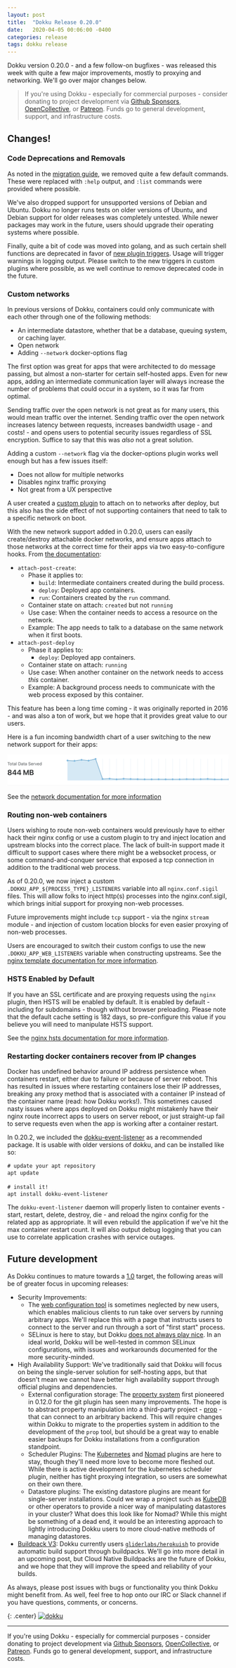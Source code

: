 ```yaml
---
layout: post
title:  "Dokku Release 0.20.0"
date:   2020-04-05 00:06:00 -0400
categories: release
tags: dokku release
---
```


Dokku version 0.20.0 - and a few follow-on bugfixes - was released this week with quite a few major improvements, mostly to proxying and networking. We'll go over major changes below.

> If you're using Dokku - especially for commercial purposes - consider donating to project development via [Github Sponsors](https://github.com/sponsors/dokku), [OpenCollective](https://opencollective.com/dokku), or [Patreon](https://www.patreon.com/dokku). Funds go to general development, support, and infrastructure costs.

## Changes!

### Code Deprecations and Removals

As noted in the [migration guide](https://dokku.com/docs/appendices/0.20.0-migration-guide/), we removed quite a few default commands. These were replaced with `:help` output, and `:list` commands were provided where possible.

We've also dropped support for unsupported versions of Debian and Ubuntu. Dokku no longer runs tests on older versions of Ubuntu, and Debian support for older releases was completely untested. While newer packages may work in the future, users should upgrade their operating systems where possible.

Finally, quite a bit of code was moved into golang, and as such certain shell functions are deprecated in favor of [new plugin triggers](https://dokku.com/docs/appendices/0.20.0-migration-guide/#deprecations). Usage will trigger warnings in logging output. Please switch to the new triggers in custom plugins where possible, as we well continue to remove deprecated code in the future.

### Custom networks

In previous versions of Dokku, containers could only communicate with each other through one of the following methods:

- An intermediate datastore, whether that be a database, queuing system, or caching layer.
- Open network
- Adding `--network` docker-options flag

The first option was great for apps that were architected to do message passing, but almost a non-starter for certain self-hosted apps. Even for new apps, adding an intermediate communication layer will always increase the number of problems that could occur in a system, so it was far from optimal.

Sending traffic over the open network is not great as for many users, this would mean traffic over the internet. Sending traffic over the open network increases latency between requests, increases bandwidth usage - and costs! - and opens users to potential security issues regardless of SSL encryption. Suffice to say that this was _also_ not a great solution.

Adding a custom `--network` flag via the docker-options plugin works well enough but has a few issues itself:

- Does not allow for multiple networks
- Disables nginx traffic proxying
- Not great from a UX perspective

A user created a [custom plugin](https://github.com/ithouse/dokku-connect-network) to attach on to networks after deploy, but this also has the side effect of not supporting containers that need to talk to a specific network on boot.

With the new network support added in 0.20.0, users can easily create/destroy attachable docker networks, and ensure apps attach to those networks at the correct time for their apps via two easy-to-configure hooks. From [the documentation](https://dokku.com/docs/networking/network/#when-to-attach-containers-to-a-network):

- `attach-post-create`:
  - Phase it applies to:
    - `build`: Intermediate containers created during the build process.
    - `deploy`: Deployed app containers.
    - `run`: Containers created by the `run` command.
  - Container state on attach: `created` but not `running`
  - Use case: When the container needs to access a resource on the network.
  - Example: The app needs to talk to a database on the same network when it first boots.
- `attach-post-deploy`
  - Phase it applies to:
    - `deploy`: Deployed app containers.
  - Container state on attach: `running`
  - Use case: When another container on the network needs to access _this_ container.
  - Example: A background process needs to communicate with the web process exposed by this container.

This feature has been a long time coming - it was originally reported in 2016 - and was also a ton of work, but we hope that it provides great value to our users.

Here is a fun incoming bandwidth chart of a user switching to the new network support for their apps:

[![bandwidth decrease](/img/posts/0.20.0/bandwidth-decrease.png)](/img/posts/0.20.0/bandwidth-decrease.png)

See the [network documentation for more information](https://dokku.com/docs/networking/network/)

### Routing non-web containers

Users wishing to route non-web containers would previously have to either hack their nginx config or use a custom plugin to try and inject location and upstream blocks into the correct place. The lack of built-in support made it difficult to support cases where there might be a websocket process, or some command-and-conquer service that exposed a tcp connection in addition to the traditional web process.

As of 0.20.0, we now inject a custom `.DOKKU_APP_${PROCESS_TYPE}_LISTENERS` variable into all `nginx.conf.sigil` files. This will allow folks to inject http(s) processes into the nginx.conf.sigil, which brings initial support for proxying non-web processes.

Future improvements might include `tcp` support - via the nginx `stream` module - and injection of custom location blocks for even easier proxying of non-web processes.

Users are encouraged to switch their custom configs to use the new `.DOKKU_APP_WEB_LISTENERS` variable when constructing upstreams. See the [nginx template documentation for more information](https://dokku.com/docs/configuration/nginx/#customizing-the-nginx-configuration).

### HSTS Enabled by Default

If you have an SSL certificate and are proxying requests using the `nginx` plugin, then HSTS will be enabled by default. It is enabled by default - including for subdomains - though without browser preloading. Please note that the default cache setting is 182 days, so pre-configure this value if you believe you will need to manipulate HSTS support.

See the [nginx hsts documentation for more information](https://dokku.com/docs/configuration/nginx/#hsts-header).

### Restarting docker containers recover from IP changes

Docker has undefined behavior around IP address persistence when containers restart, either due to failure or because of server reboot. This has resulted in issues where restarting containers lose their IP addresses, breaking any proxy method that is associated with a container IP instead of the container name (read: how Dokku works!). This sometimes caused nasty issues where apps deployed on Dokku might mistakenly have their nginx route incorrect apps to users on server reboot, or just straight-up fail to serve requests even when the app is working after a container restart.

In 0.20.2, we included the [dokku-event-listener](https://github.com/dokku/dokku-event-listener) as a recommended package. It is usable with older versions of dokku, and can be installed like so:

```
# update your apt repository
apt update

# install it!
apt install dokku-event-listener
```

The `dokku-event-listener` daemon will properly listen to container events - start, restart, delete, destroy, die - and reload the nginx config for the related app as appropriate. It will even rebuild the application if we've hit the max container restart count. It will also output debug logging that you can use to correlate application crashes with service outages.

## Future development

As Dokku continues to mature towards a [1.0](https://github.com/dokku/dokku/milestones/v1.0.0) target, the following areas will be of greater focus in upcoming releases:

- Security Improvements:
  - The [web configuration tool](https://github.com/dokku/dokku/issues/2247) is sometimes neglected by new users, which enables malicious clients to run take over servers by running arbitrary apps. We'll replace this with a page that instructs users to connect to the server and run through a sort of "first start" process.
  - SELinux is here to stay, but Dokku [does not always play nice](https://github.com/dokku/dokku/issues/3149). In an ideal world, Dokku will be well-tested in common SELinux configurations, with issues and workarounds documented for the more security-minded.
- High Availability Support: We've traditionally said that Dokku will focus on being the single-server solution for self-hosting apps, but that doesn't mean we cannot have better high availability support through official plugins and dependencies.
  - External configuration storage: The [property system](https://github.com/dokku/dokku/blob/master/plugins/common/property-functions) first pioneered in 0.12.0 for the git plugin has seen many improvements. The hope is to abstract property manipulation into a third-party project - [prop](https://github.com/dokku/prop) - that can connect to an arbitrary backend. This will require changes within Dokku to migrate to the properties system in addition to the development of the `prop` tool, but should be a great way to enable easier backups for Dokku installations from a configuration standpoint.
  - Scheduler Plugins: The [Kubernetes](https://github.com/dokku/dokku-scheduler-kubernetes) and [Nomad](https://github.com/dokku/dokku-scheduler-nomad) plugins are here to stay, though they'll need more love to become more fleshed out. While there is active development for the kubernetes scheduler plugin, neither has tight proxying integration, so users are somewhat on their own there.
  - Datastore plugins: The existing datastore plugins are meant for single-server installations. Could we wrap a project such as [KubeDB](https://kubedb.com/) or other operators to provide a nicer way of manipulating datastores in your cluster? What does this look like for Nomad? While this might be something of a dead end, it would be an interesting approach to lightly introducing Dokku users to more cloud-native methods of managing datastores.
- [Buildpack V3](https://buildpacks.io/): Dokku currently users [`gliderlabs/herokuish`](https://github.com/gliderlabs/herokuish) to provide automatic build support through buildpacks. We'll go into more detail in an upcoming post, but Cloud Native Buildpacks are the future of Dokku, and we hope that they will improve the speed and reliability of your builds.

As always, please post issues with bugs or functionality you think Dokku might benefit from. As well, feel free to hop onto our IRC or Slack channel if you have questions, comments, or concerns.

{: .center}
[![dokku](/img/dokku.png)](https://dokku.com/)

---

If you're using Dokku - especially for commercial purposes - consider donating to project development via [Github Sponsors](https://github.com/sponsors/dokku), [OpenCollective](https://opencollective.com/dokku), or [Patreon](https://www.patreon.com/dokku). Funds go to general development, support, and infrastructure costs.
